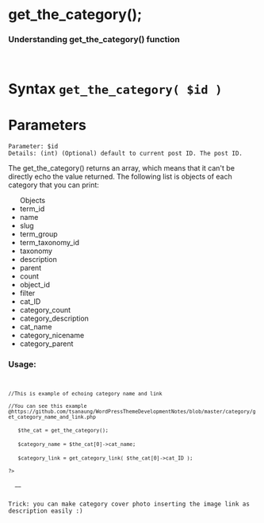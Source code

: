 <h1>get_the_category();</h1>
<h3>Understanding get_the_category() function</h3>
<br/>
<h1>Syntax <code>get_the_category( $id )</code></h1>
<h1>Parameters</h1>
<code>Parameter: $id</code><br/>
<code>Details: (int) (Optional) default to current post ID. The post ID.</code>
<p>The get_the_category() returns an array, which means that it can't be directly echo the value returned. 
The following list is objects of each category that you can print:</p>
<ul>Objects
<li>term_id</li>
<li>name</li>
<li>slug</li>
<li>term_group</li>
<li>term_taxonomy_id</li>
<li>taxonomy</li>
<li>description</li>
<li>parent</li>
<li>count</li>
<li>object_id</li>
<li>filter</li>
<li>cat_ID</li>
<li>category_count</li>
<li>category_description</li>
<li>cat_name</li>
<li>category_nicename</li>
<li>category_parent</li>
</ul>
<h3>Usage:</h3>
<code><?php</code><br/>
<code>//This is example of echoing category name and link </code><br/>
<code>//You can see this example @https://github.com/tsanaung/WordPressThemeDevelopmentNotes/blob/master/category/get_category_name_and_link.php </code><br/>
&nbsp<code>&nbsp $the_cat = get_the_category(); </code><br/>
&nbsp<code>&nbsp $category_name = $the_cat[0]->cat_name; </code><br/>
&nbsp<code>&nbsp $category_link = get_category_link( $the_cat[0]->cat_ID ); </code><br/>
<code>?> </code><br/>
&nbsp<code> <a href="<?php echo $category_link ?>" class="button is-small is-primary is-rounded"> <?php echo $category_name ?> </a></code><br/>
<p>Trick: you can make category cover photo inserting the image link as description easily :) </p>
